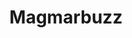 ---
title: Magmarbuzz
layout: deck
era: 2000
description: A Base-Rocket era Jason Klaczynski list
links:
  - href: https://jklaczpokemon.com/2000-base-team-rocket/#magmarbuzz
    title: Jason Klaczynski blog
cards:
  pokemon:
    - name: Magmar
      set: FO
      number: 39
      quantity: 4
    - name: Electabuzz
      set: BS
      number: 20
      quantity: 3
    - name: Scyther
      set: JU
      number: 26
      quantity: 3
    - name: Ditto
      set: FO
      number: 18
      quantity: 2
  trainers:
    - name: Professor Oak
      set: BS
      number: 88
      quantity: 4
    - name: Bill
      set: BS
      number: 91
      quantity: 4
    - name: Energy Retrieval
      set: BS
      number: 81
      quantity: 4
    - name: Energy Removal
      set: BS
      number: 92
      quantity: 4
    - name: Super Energy Removal
      set: BS
      number: 79
      quantity: 3
    - name: Gust of Wind
      set: BS
      number: 93
      quantity: 2
    - name: PlusPower
      set: BS
      number: 84
      quantity: 2
    - name: Scoop Up
      set: BS
      number: 78
      quantity: 2
    - name: Item Finder
      set: BS
      number: 74
      quantity: 2
    - name: Energy Search
      set: FO
      number: 59
      quantity: 2
    - name: Nightly Garbage Run
      set: TR
      number: 77
      quantity: 1
  energy:
    - name: Fire Energy
      set: BS
      number: 98
      quantity: 8
    - name: Lightning Energy
      set: BS
      number: 100
      quantity: 6
    - name: Double Colorless Energy
      set: BS
      number: 96
      quantity: 4
---